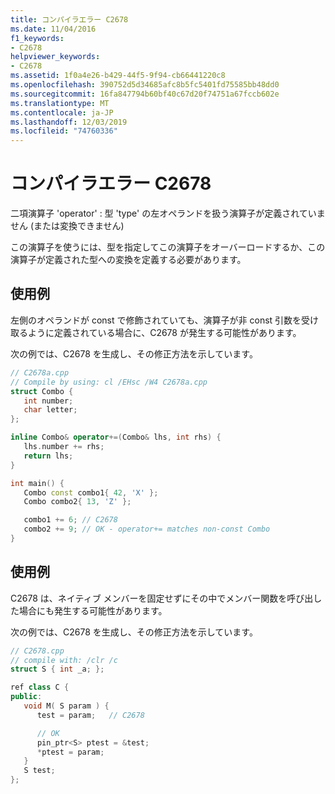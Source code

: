 ```yaml
---
title: コンパイラエラー C2678
ms.date: 11/04/2016
f1_keywords:
- C2678
helpviewer_keywords:
- C2678
ms.assetid: 1f0a4e26-b429-44f5-9f94-cb66441220c8
ms.openlocfilehash: 390752d5d34685afc8b5fc5401fd75585bb48dd0
ms.sourcegitcommit: 16fa847794b60bf40c67d20f74751a67fccb602e
ms.translationtype: MT
ms.contentlocale: ja-JP
ms.lasthandoff: 12/03/2019
ms.locfileid: "74760336"
---
```

# <a name="compiler-error-c2678"></a>コンパイラエラー C2678

二項演算子 'operator' : 型 'type' の左オペランドを扱う演算子が定義されていません (または変換できません)

この演算子を使うには、型を指定してこの演算子をオーバーロードするか、この演算子が定義された型への変換を定義する必要があります。

## <a name="example"></a>使用例

左側のオペランドが const で修飾されていても、演算子が非 const 引数を受け取るように定義されている場合に、C2678 が発生する可能性があります。

次の例では、C2678 を生成し、その修正方法を示しています。

```cpp
// C2678a.cpp
// Compile by using: cl /EHsc /W4 C2678a.cpp
struct Combo {
   int number;
   char letter;
};

inline Combo& operator+=(Combo& lhs, int rhs) {
   lhs.number += rhs;
   return lhs;
}

int main() {
   Combo const combo1{ 42, 'X' };
   Combo combo2{ 13, 'Z' };

   combo1 += 6; // C2678
   combo2 += 9; // OK - operator+= matches non-const Combo
}
```

## <a name="example"></a>使用例

C2678 は、ネイティブ メンバーを固定せずにその中でメンバー関数を呼び出した場合にも発生する可能性があります。

次の例では、C2678 を生成し、その修正方法を示しています。

```cpp
// C2678.cpp
// compile with: /clr /c
struct S { int _a; };

ref class C {
public:
   void M( S param ) {
      test = param;   // C2678

      // OK
      pin_ptr<S> ptest = &test;
      *ptest = param;
   }
   S test;
};
```
